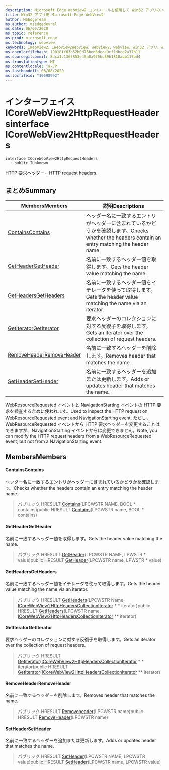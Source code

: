 ```yaml
---
description: Microsoft Edge WebView2 コントロールを使用して Win32 アプリの web コンテンツをホストする
title: Win32 アプリ用 Microsoft Edge WebView2
author: MSEdgeTeam
ms.author: msedgedevrel
ms.date: 06/05/2020
ms.topic: reference
ms.prod: microsoft-edge
ms.technology: webview
keywords: IWebView2、IWebView2WebView、webview2、webview、win32 アプリ、win32、edge、ICoreWebView2、ICoreWebView2Controller、browser control、edge html
ms.openlocfilehash: 19018ff63b62b0d76bed6dcce9cf1dbce2a37b11
ms.sourcegitcommit: 8dca1c1367853e45a0a975bc89b1818adb117bd4
ms.translationtype: MT
ms.contentlocale: ja-JP
ms.lasthandoff: 06/08/2020
ms.locfileid: "10698992"
---
```

# <span data-ttu-id="c871b-104">インターフェイス ICoreWebView2HttpRequestHeaders</span><span class="sxs-lookup"><span data-stu-id="c871b-104">interface ICoreWebView2HttpRequestHeaders</span></span> 

```
interface ICoreWebView2HttpRequestHeaders
  : public IUnknown
```

<span data-ttu-id="c871b-105">HTTP 要求ヘッダー。</span><span class="sxs-lookup"><span data-stu-id="c871b-105">HTTP request headers.</span></span>

## <span data-ttu-id="c871b-106">まとめ</span><span class="sxs-lookup"><span data-stu-id="c871b-106">Summary</span></span>

 <span data-ttu-id="c871b-107">Members</span><span class="sxs-lookup"><span data-stu-id="c871b-107">Members</span></span>                        | <span data-ttu-id="c871b-108">説明</span><span class="sxs-lookup"><span data-stu-id="c871b-108">Descriptions</span></span>
--------------------------------|---------------------------------------------
[<span data-ttu-id="c871b-109">Contains</span><span class="sxs-lookup"><span data-stu-id="c871b-109">Contains</span></span>](#contains) | <span data-ttu-id="c871b-110">ヘッダー名に一致するエントリがヘッダーに含まれているかどうかを確認します。</span><span class="sxs-lookup"><span data-stu-id="c871b-110">Checks whether the headers contain an entry matching the header name.</span></span>
[<span data-ttu-id="c871b-111">GetHeader</span><span class="sxs-lookup"><span data-stu-id="c871b-111">GetHeader</span></span>](#getheader) | <span data-ttu-id="c871b-112">名前に一致するヘッダー値を取得します。</span><span class="sxs-lookup"><span data-stu-id="c871b-112">Gets the header value matching the name.</span></span>
[<span data-ttu-id="c871b-113">GetHeaders</span><span class="sxs-lookup"><span data-stu-id="c871b-113">GetHeaders</span></span>](#getheaders) | <span data-ttu-id="c871b-114">名前に一致するヘッダー値をイテレータを使って取得します。</span><span class="sxs-lookup"><span data-stu-id="c871b-114">Gets the header value matching the name via an iterator.</span></span>
[<span data-ttu-id="c871b-115">GetIterator</span><span class="sxs-lookup"><span data-stu-id="c871b-115">GetIterator</span></span>](#getiterator) | <span data-ttu-id="c871b-116">要求ヘッダーのコレクションに対する反復子を取得します。</span><span class="sxs-lookup"><span data-stu-id="c871b-116">Gets an iterator over the collection of request headers.</span></span>
[<span data-ttu-id="c871b-117">RemoveHeader</span><span class="sxs-lookup"><span data-stu-id="c871b-117">RemoveHeader</span></span>](#removeheader) | <span data-ttu-id="c871b-118">名前に一致するヘッダーを削除します。</span><span class="sxs-lookup"><span data-stu-id="c871b-118">Removes header that matches the name.</span></span>
[<span data-ttu-id="c871b-119">SetHeader</span><span class="sxs-lookup"><span data-stu-id="c871b-119">SetHeader</span></span>](#setheader) | <span data-ttu-id="c871b-120">名前に一致するヘッダーを追加または更新します。</span><span class="sxs-lookup"><span data-stu-id="c871b-120">Adds or updates header that matches the name.</span></span>

<span data-ttu-id="c871b-121">WebResourceRequested イベントと NavigationStarting イベントの HTTP 要求を検査するために使われます。</span><span class="sxs-lookup"><span data-stu-id="c871b-121">Used to inspect the HTTP request on WebResourceRequested event and NavigationStarting event.</span></span> <span data-ttu-id="c871b-122">ただし、WebResourceRequested イベントから HTTP 要求ヘッダーを変更することはできますが、NavigationStarting イベントからは変更できません。</span><span class="sxs-lookup"><span data-stu-id="c871b-122">Note, you can modify the HTTP request headers from a WebResourceRequested event, but not from a NavigationStarting event.</span></span>

## <span data-ttu-id="c871b-123">Members</span><span class="sxs-lookup"><span data-stu-id="c871b-123">Members</span></span>

#### <span data-ttu-id="c871b-124">Contains</span><span class="sxs-lookup"><span data-stu-id="c871b-124">Contains</span></span> 

<span data-ttu-id="c871b-125">ヘッダー名に一致するエントリがヘッダーに含まれているかどうかを確認します。</span><span class="sxs-lookup"><span data-stu-id="c871b-125">Checks whether the headers contain an entry matching the header name.</span></span>

> <span data-ttu-id="c871b-126">パブリック HRESULT [Contains](#contains)(LPCWSTR NAME, BOOL \* contains)</span><span class="sxs-lookup"><span data-stu-id="c871b-126">public HRESULT [Contains](#contains)(LPCWSTR name, BOOL \* contains)</span></span>

#### <span data-ttu-id="c871b-127">GetHeader</span><span class="sxs-lookup"><span data-stu-id="c871b-127">GetHeader</span></span> 

<span data-ttu-id="c871b-128">名前に一致するヘッダー値を取得します。</span><span class="sxs-lookup"><span data-stu-id="c871b-128">Gets the header value matching the name.</span></span>

> <span data-ttu-id="c871b-129">パブリック HRESULT [GetHeader](#getheader)(LPCWSTR NAME, LPWSTR \* value)</span><span class="sxs-lookup"><span data-stu-id="c871b-129">public HRESULT [GetHeader](#getheader)(LPCWSTR name, LPWSTR \* value)</span></span>

#### <span data-ttu-id="c871b-130">GetHeaders</span><span class="sxs-lookup"><span data-stu-id="c871b-130">GetHeaders</span></span> 

<span data-ttu-id="c871b-131">名前に一致するヘッダー値をイテレータを使って取得します。</span><span class="sxs-lookup"><span data-stu-id="c871b-131">Gets the header value matching the name via an iterator.</span></span>

> <span data-ttu-id="c871b-132">パブリック HRESULT [GetHeaders](#getheaders)(LPCWSTR Name, [ICoreWebView2HttpHeadersCollectionIterator](icorewebview2httpheaderscollectioniterator.md) \* \* iterator)</span><span class="sxs-lookup"><span data-stu-id="c871b-132">public HRESULT [GetHeaders](#getheaders)(LPCWSTR name, [ICoreWebView2HttpHeadersCollectionIterator](icorewebview2httpheaderscollectioniterator.md) \*\* iterator)</span></span>

#### <span data-ttu-id="c871b-133">GetIterator</span><span class="sxs-lookup"><span data-stu-id="c871b-133">GetIterator</span></span> 

<span data-ttu-id="c871b-134">要求ヘッダーのコレクションに対する反復子を取得します。</span><span class="sxs-lookup"><span data-stu-id="c871b-134">Gets an iterator over the collection of request headers.</span></span>

> <span data-ttu-id="c871b-135">パブリック HRESULT [Getiterator](#getiterator)([ICoreWebView2HttpHeadersCollectionIterator](icorewebview2httpheaderscollectioniterator.md) \* \* iterator)</span><span class="sxs-lookup"><span data-stu-id="c871b-135">public HRESULT [GetIterator](#getiterator)([ICoreWebView2HttpHeadersCollectionIterator](icorewebview2httpheaderscollectioniterator.md) \*\* iterator)</span></span>

#### <span data-ttu-id="c871b-136">RemoveHeader</span><span class="sxs-lookup"><span data-stu-id="c871b-136">RemoveHeader</span></span> 

<span data-ttu-id="c871b-137">名前に一致するヘッダーを削除します。</span><span class="sxs-lookup"><span data-stu-id="c871b-137">Removes header that matches the name.</span></span>

> <span data-ttu-id="c871b-138">パブリック HRESULT [Removeheader](#removeheader)(LPCWSTR name)</span><span class="sxs-lookup"><span data-stu-id="c871b-138">public HRESULT [RemoveHeader](#removeheader)(LPCWSTR name)</span></span>

#### <span data-ttu-id="c871b-139">SetHeader</span><span class="sxs-lookup"><span data-stu-id="c871b-139">SetHeader</span></span> 

<span data-ttu-id="c871b-140">名前に一致するヘッダーを追加または更新します。</span><span class="sxs-lookup"><span data-stu-id="c871b-140">Adds or updates header that matches the name.</span></span>

> <span data-ttu-id="c871b-141">パブリック HRESULT [SetHeader](#setheader)(LPCWSTR NAME, LPCWSTR value)</span><span class="sxs-lookup"><span data-stu-id="c871b-141">public HRESULT [SetHeader](#setheader)(LPCWSTR name, LPCWSTR value)</span></span>

